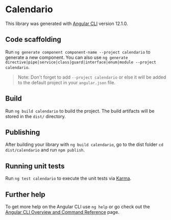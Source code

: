 # Calendario

This library was generated with [Angular CLI](https://github.com/angular/angular-cli) version 12.1.0.

## Code scaffolding

Run `ng generate component component-name --project calendario` to generate a new component. You can also use `ng generate directive|pipe|service|class|guard|interface|enum|module --project calendario`.
> Note: Don't forget to add `--project calendario` or else it will be added to the default project in your `angular.json` file. 

## Build

Run `ng build calendario` to build the project. The build artifacts will be stored in the `dist/` directory.

## Publishing

After building your library with `ng build calendario`, go to the dist folder `cd dist/calendario` and run `npm publish`.

## Running unit tests

Run `ng test calendario` to execute the unit tests via [Karma](https://karma-runner.github.io).

## Further help

To get more help on the Angular CLI use `ng help` or go check out the [Angular CLI Overview and Command Reference](https://angular.io/cli) page.

